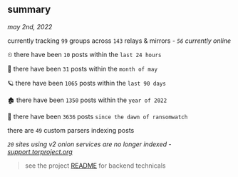 
## summary
_may 2nd, 2022_

currently tracking `99` groups across `143` relays & mirrors - _`56` currently online_

⏲ there have been `10` posts within the `last 24 hours`

🦈 there have been `31` posts within the `month of may`

🪐 there have been `1065` posts within the `last 90 days`

🏚 there have been `1350` posts within the `year of 2022`

🦕 there have been `3636` posts `since the dawn of ransomwatch`

there are `49` custom parsers indexing posts

_`20` sites using v2 onion services are no longer indexed - [support.torproject.org](https://support.torproject.org/onionservices/v2-deprecation/)_

> see the project [README](https://github.com/thetanz/ransomwatch#ransomwatch--) for backend technicals
